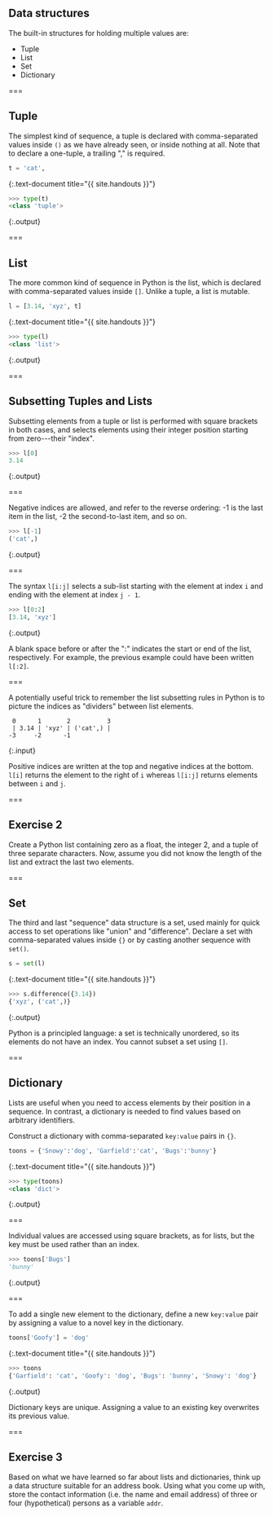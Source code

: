 ---
---

## Data structures

The built-in structures for holding multiple values are:

- Tuple
- List
- Set
- Dictionary

===

## Tuple

The simplest kind of sequence, a tuple is declared with comma-separated values inside `()` as we have already seen, or inside nothing at all. Note that to declare a one-tuple, a trailing "," is required.


~~~python
t = 'cat',
~~~
{:.text-document title="{{ site.handouts }}"}



~~~python
>>> type(t)
<class 'tuple'>
~~~
{:.output}



===

## List

The more common kind of sequence in Python is the list, which is declared with comma-separated values inside `[]`. Unlike a tuple, a list is mutable.


~~~python
l = [3.14, 'xyz', t]
~~~
{:.text-document title="{{ site.handouts }}"}



~~~python
>>> type(l)
<class 'list'>
~~~
{:.output}



===

## Subsetting Tuples and Lists

Subsetting elements from a tuple or list is performed with square brackets in both cases, and selects elements using their integer position starting from zero---their "index".


~~~python
>>> l[0]
3.14
~~~
{:.output}



===

Negative indices are allowed, and refer to the reverse ordering: -1 is the last item in the list, -2 the second-to-last item, and so on.


~~~python
>>> l[-1]
('cat',)
~~~
{:.output}



===

The syntax `l[i:j]` selects a sub-list starting with the element at index
`i` and ending with the element at index `j - 1`.


~~~python
>>> l[0:2]
[3.14, 'xyz']
~~~
{:.output}



A blank space before or after the ":" indicates the start or end of the list,
respectively. For example, the previous example could have been written 
`l[:2]`.

===

A potentially useful trick to remember the list subsetting rules in Python is
to picture the indices as "dividers" between list elements.

```
 0      1       2          3 
 | 3.14 | 'xyz' | ('cat',) |
-3     -2      -1
```
{:.input}

Positive indices are written at the top and negative indices at the bottom. 
`l[i]` returns the element to the right of `i` whereas `l[i:j]` returns
elements between `i` and `j`.

===

## Exercise 2

Create a Python list containing zero as a float, the integer 2, and a tuple of three separate characters. Now, assume you did not know the length of the list and extract the last two elements.

===

## Set

The third and last "sequence" data structure is a set, used mainly for quick access to set operations like "union" and "difference". Declare a set with comma-separated values inside `{}` or by casting another sequence with `set()`.


~~~python
s = set(l)
~~~
{:.text-document title="{{ site.handouts }}"}



~~~python
>>> s.difference({3.14})
{'xyz', ('cat',)}
~~~
{:.output}



Python is a principled language: a set is technically unordered, so its elements do not have an index. You cannot subset a set using `[]`.

===

## Dictionary

Lists are useful when you need to access elements by their position in a
sequence. In contrast, a dictionary is needed to find values based on arbitrary identifiers.

Construct a dictionary with comma-separated `key:value` pairs in `{}`.


~~~python
toons = {'Snowy':'dog', 'Garfield':'cat', 'Bugs':'bunny'}
~~~
{:.text-document title="{{ site.handouts }}"}



~~~python
>>> type(toons)
<class 'dict'>
~~~
{:.output}



===

Individual values are accessed using square brackets, as for lists, but the key must be used rather than an index.


~~~python
>>> toons['Bugs']
'bunny'
~~~
{:.output}



===

To add a single new element to the dictionary, define a new `key:value` pair by assigning a value to a novel key in the dictionary.


~~~python
toons['Goofy'] = 'dog'
~~~
{:.text-document title="{{ site.handouts }}"}



~~~python
>>> toons
{'Garfield': 'cat', 'Goofy': 'dog', 'Bugs': 'bunny', 'Snowy': 'dog'}
~~~
{:.output}



Dictionary keys are unique. Assigning a value to an existing key overwrites its previous value.

===

## Exercise 3

Based on what we have learned so far about lists and dictionaries, think up a data structure suitable for an address book. Using what you come up with, store the contact information (i.e. the name and email address) of three or four (hypothetical) persons as a variable `addr`.

